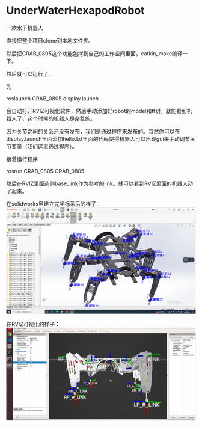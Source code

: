 # UnderWaterHexapodRobot


一款水下机器人

直接把整个项目clone到本地文件夹。

然后把CRAB_0805这个功能包拷到自己的工作空间里面，catkin_make编译一下。

然后就可以运行了。

先

roslaunch CRAB_0805 display.launch 

会自动打开RVIZ可视化软件，然后手动添加好robot的model和tf树。就能看到机器人了，这个时候的机器人是杂乱的。

因为关节之间的关系还没有发布，我们是通过程序来发布的。当然你可以在display.launch里面添加hello.txt里面的代码使得机器人可以出现gui来手动调节关节变量（我们这里通过程序）。

接着运行程序

rosrun CRAB_0805 CRAB_0805

然后在RVIZ里面选则base_link作为参考的link。就可以看到RVIZ里面的机器人动了起来。


在solidworks里建立完坐标系后的样子：
![solidworks图片1](https://github.com/Allen953/UnderWaterHexapodRobot/blob/main/7.Photos%20%26%20Videos/hexzpodRobot_photo1.png)

在RVIZ可视化的样子：
![RVIZ图片2](https://github.com/Allen953/UnderWaterHexapodRobot/blob/main/7.Photos%20%26%20Videos/QQ%E5%9B%BE%E7%89%8720220811134717.png)



